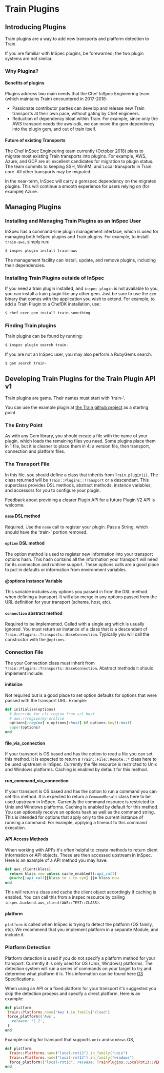 # Train Plugins

## Introducing Plugins

Train plugins are a way to add new transports and platform detection to Train.

If you are familiar with InSpec plugins, be forewarned; the two plugin systems are not similar.

### Why Plugins?

#### Benefits of plugins

Plugins address two main needs that the Chef InSpec Engineering team (which maintains Train) encountered in 2017-2018:

* Passionate contributor parties can develop and release new Train transports at their own pace, without gating by Chef engineers.
* Reduction of dependency bloat within Train.  For example, since only the AWS transport needs the aws-sdk, we can move the gem dependency into the plugin gem, and out of train itself.

#### Future of existing Transports

The Chef InSpec Engineering team currently (October 2018) plans to migrate most existing Train transports into plugins.  For example, AWS, Azure, and GCP are all excellent candidates for migration to plugin status.  The team commits to keeping SSH, WinRM, and Local transports in Train core.  All other transports may be migrated.

In the near-term, InSpec will carry a gemspec dependency on the migrated plugins.  This will continue a smooth experience for users relying on (for example) Azure.

## Managing Plugins

### Installing and Managing Train Plugins as an InSpec User

InSpec has a command-line plugin management interface, which is used for managing both InSpec plugins and Train plugins.  For example, to install `train-aws`, simply run:

```bash
$ inspec plugin install train-aws
```

The management facility can install, update, and remove plugins, including their dependencies.

### Installing Train Plugins outside of InSpec

If you need a train plugin installed, and `inspec plugin` is not available to you, you can install a train plugin like any other gem.  Just be sure to use the `gem` binary that comes with the application you wish to extend.  For example, to add a Train Plugin to a ChefDK installation, use:

```bash
$ chef exec gem install train-something
```

### Finding Train plugins

Train plugins can be found by running:

```bash
$ inspec plugin search train-
```

If you are not an InSpec user, you may also perform a RubyGems search:

```bash
$ gem search train-
```

## Developing Train Plugins for the Train Plugin API v1

Train plugins are gems.  Their names must start with 'train-'.

You can use the example plugin at [the Train github project](https://github.com/inspec/train/tree/master/examples/plugins/train-local-rot13) as a starting point.

### The Entry Point

As with any Gem library, you should create a file with the name of your plugin, which loads the remaining files you need.  Some plugins place them in 1 file, but it is cleaner to place them in 4: a version file, then transport, connection and platform files.

### The Transport File

In this file, you should define a class that inherits from `Train.plugin(1)`.  The class returned will be `Train::Plugins::Transport` or a descendant.  This superclass provides DSL methods, abstract methods, instance variables, and accessors for you to configure your plugin.

Feedback about providing a clearer Plugin API for a future Plugin V2 API is welcome.

#### `name` DSL method

Required. Use the `name` call to register your plugin.  Pass a String, which should have the 'train-' portion removed.

#### `option` DSL method

The option method is used to register new information into your transport options hash. This hash contains all the information your transport will need for its connection and runtime support. These options calls are a good place to pull in defaults or information from environment variables.

#### @options Instance Variable

This variable includes any options you passed in from the DSL method when defining a transport. It will also merge in any options passed from the URL definition for your transport (schema, host, etc).

#### `connection` abstract method

Required to be implemented. Called with a single arg which is usually ignored.  You must return an instance of a class that is a descendant of `Train::Plugins::Transports::BaseConnection`.  Typically you will call the constructor with the `@options`.

### Connection File

The your Connection class must inherit from `Train::Plugins::Transports::BaseConnection`.  Abstract methods it should implement include:

#### initialize

Not required but is a good place to set option defaults for options that were passed with the transport URL. Example:

```Ruby
def initialize(options)
  # Override for cli region from url host
  # aws://region/my-profile
  options[:region] = options[:host] if options.key?(:host)
  super(options)
end
```

#### file_via_connection

If your transport is OS based and has the option to read a file you can set this method. It is expected to return a `Train::File::Remote::*` class here to be used upstream in InSpec. Currently the file resource is restricted to Unix and Windows platforms. Caching is enabled by default for this method.

#### run_command_via_connection

If your transport is OS based and has the option to run a command you can set this method. It is expected to return a `CommandResult` class here to be used upstream in InSpec. Currently the command resource is restricted to Unix and Windows platforms. Caching is enabled by default for this method.  
You can optionally receive an options hash as well as the command string. This is intended for options that apply only to the current instance of running a command. For example, applying a timeout to this command execution.

#### API Access Methods

When working with API's it's often helpful to create methods to return client information or API objects. These are then accessed upstream in InSpec. Here is an example of a API method you may have:

```Ruby
def aws_client(klass)
  return klass.new unless cache_enabled?(:api_call)
  @cache[:api_call][klass.to_s.to_sym] ||= klass.new
end
```

This will return a class and cache the client object accordingly if caching is enabled. You can call this from a inspec resource by calling `inspec.backend.aws_client(AWS::TEST::CLASS)`.

#### platform

`platform` is called when InSpec is trying to detect the platform (OS family, etc).  We recommend that you implement platform in a separate Module, and include it.

### Platform Detection

Platform detection is used if you do not specify a platform method for your transport. Currently it is only used for OS (Unix, Windows) platforms. The detection system will run a series of commands on your target to try and determine what platform it is. This information can be found here [OS Specifications](https://github.com/inspec/train/blob/master/lib/train/platforms/detect/specifications/os.rb).

When using an API or a fixed platform for your transport it's suggested you skip the detection process and specify a direct platform. Here is an example:

```Ruby
def platform
 Train::Platforms.name('Aws').in_family('cloud')
 force_platform!('Aws',
   release: '1.2',
 )
end
```
Example config for transport that supports `unix` and `windows` OS,

```Ruby
def platform
  Train::Platforms.name("local-rot13").in_family("unix")
  Train::Platforms.name("local-rot13").in_family("windows")
  force_platform!("local-rot13", release: TrainPlugins::LocalRot13::VERSION)
end
```
